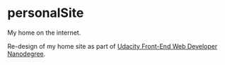 # personalSite

My home on the internet.

Re-design of my home site as part of [Udacity Front-End Web Developer Nanodegree](https://www.udacity.com/course/front-end-web-developer-nanodegree--nd001?v=fe1).
